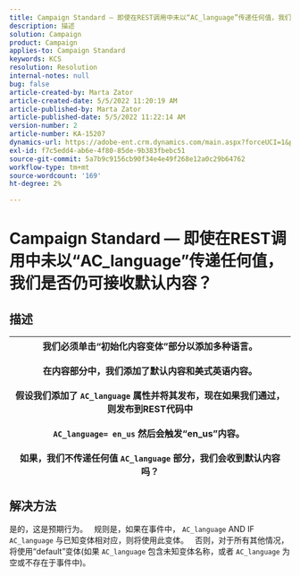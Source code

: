 ```yaml
---
title: Campaign Standard — 即使在REST调用中未以“AC_language”传递任何值，我们是否仍可接收默认内容？
description: 描述
solution: Campaign
product: Campaign
applies-to: Campaign Standard
keywords: KCS
resolution: Resolution
internal-notes: null
bug: false
article-created-by: Marta Zator
article-created-date: 5/5/2022 11:20:19 AM
article-published-by: Marta Zator
article-published-date: 5/5/2022 11:22:14 AM
version-number: 2
article-number: KA-15207
dynamics-url: https://adobe-ent.crm.dynamics.com/main.aspx?forceUCI=1&pagetype=entityrecord&etn=knowledgearticle&id=64ef1f53-65cc-ec11-a7b5-6045bd00dbbc
exl-id: f7c5edd4-ab6e-4f80-85de-9b383fbebc51
source-git-commit: 5a7b9c9156cb90f34e4e49f268e12a0c29b64762
workflow-type: tm+mt
source-wordcount: '169'
ht-degree: 2%

---
```


# Campaign Standard — 即使在REST调用中未以“AC_language”传递任何值，我们是否仍可接收默认内容？

## 描述



| 我们必须单击“初始化内容变体”部分以添加多种语言。<br>   <br>  在内容部分中，我们添加了默认内容和美式英语内容。<br>   <br>  假设我们添加了 `AC_language` 属性并将其发布，现在如果我们通过，则发布到REST代码中<br><br>  `AC_language= en_us` 然后会触发“en_us”内容。 <br><br>  如果，我们不传递任何值 `AC_language` 部分，我们会收到默认内容吗？ |
| --- |



## 解决方法


是的，这是预期行为。
 
规则是，如果在事件中， `AC_language` AND IF `AC_language` 与已知变体相对应，则将使用此变体。
 
否则，对于所有其他情况，将使用“default”变体(如果 `AC_language` 包含未知变体名称，或者 `AC_language` 为空或不存在于事件中)。
